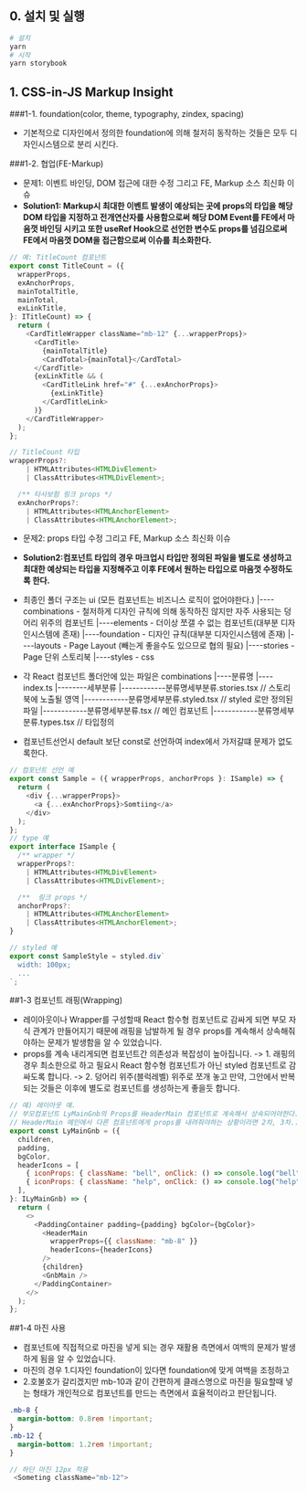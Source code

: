 ## 0. 설치 및 실행

```bash
# 설치
yarn
# 시작
yarn storybook
```

## 1. CSS-in-JS Markup Insight

###1-1. foundation(color, theme, typography, zindex, spacing)

- 기본적으로 디자인에서 정의한 foundation에 의해 철저히 동작하는 것들은 모두 디자인시스템으로 분리 시킨다.

###1-2. 협업(FE-Markup)

- 문제1: 이벤트 바인딩, DOM 접근에 대한 수정 그리고 FE, Markup 소스 최신화 이슈
- **Solution1: Markup시 최대한 이벤트 발생이 예상되는 곳에 props의 타입을 해당 DOM 타입을 지정하고 전개연산자를 사용함으로써 해당 DOM Event를 FE에서 마음껏 바인딩 시키고 또한 useRef Hook으로 선언한 변수도 props를 넘김으로써 FE에서 마음껏 DOM을 접근함으로써 이슈를 최소화한다.**

```javascript
// 예: TitleCount 컴포넌트
export const TitleCount = ({
  wrapperProps,
  exAnchorProps,
  mainTotalTitle,
  mainTotal,
  exLinkTitle,
}: ITitleCount) => {
  return (
    <CardTitleWrapper className="mb-12" {...wrapperProps}>
      <CardTitle>
        {mainTotalTitle}
        <CardTotal>{mainTotal}</CardTotal>
      </CardTitle>
      {exLinkTitle && (
        <CardTitleLink href="#" {...exAnchorProps}>
          {exLinkTitle}
        </CardTitleLink>
      )}
    </CardTitleWrapper>
  );
};

// TitleCount 타입
wrapperProps?:
    | HTMLAttributes<HTMLDivElement>
    | ClassAttributes<HTMLDivElement>;

  /** 타사보험 링크 props */
  exAnchorProps?:
    | HTMLAttributes<HTMLAnchorElement>
    | ClassAttributes<HTMLAnchorElement>;
```

- 문제2: props 타입 수정 그리고 FE, Markup 소스 최신화 이슈
- **Solution2:컴포넌트 타입의 경우 마크업시 타입만 정의된 파일을 별도로 생성하고 최대한 예상되는 타입을 지정해주고 이후 FE에서 원하는 타입으로 마음껏 수정하도록 한다.**

- 최종인 폴더 구조는
  ui (모든 컴포넌트는 비즈니스 로직이 없어야한다.)
  |----combinations - 철저하게 디자인 규칙에 의해 동작하진 않지만 자주 사용되는 덩어리 위주의 컴포넌트
  |----elements - 더이상 쪼갤 수 없는 컴포넌트(대부분 디자인시스템에 존재)
  |----foundation - 디자인 규칙(대부분 디자인시스템에 존재)
  |----layouts - Page Layout (빼는게 좋을수도 있으므로 협의 필요)
  |----stories - Page 단위 스토리북
  |----styles - css

- 각 React 컴포넌트 폴더안에 있는 파일은
  combinations
  |----분류명
  |----index.ts
  |--------세부분류
  |------------분류명세부분류.stories.tsx // 스토리북에 노출될 영역
  |------------분류명세부분류.styled.tsx // styled 로만 정의된 파일
  |------------분류명세부분류.tsx // 메인 컴포넌트
  |------------분류명세부분류.types.tsx // 타입정의

- 컴포넌트선언시 default 보단 const로 선언하여 index에서 가저갈떄 문제가 없도록한다.

```javascript
// 컴포넌트 선언 예
export const Sample = ({ wrapperProps, anchorProps }: ISample) => {
  return (
    <div {...wrapperProps}>
      <a {...exAnchorProps}>Somtiing</a>
    </div>
  );
};
// type 예
export interface ISample {
  /** wrapper */
  wrapperProps?:
    | HTMLAttributes<HTMLDivElement>
    | ClassAttributes<HTMLDivElement>;

  /**  링크 props */
  anchorProps?:
    | HTMLAttributes<HTMLAnchorElement>
    | ClassAttributes<HTMLAnchorElement>;
}

// styled 예
export const SampleStyle = styled.div`
  width: 100px;
  ...
`;
```

##1-3 컴포넌트 래핑(Wrapping)

- 레이아웃이나 Wrapper를 구성할때 React 함수형 컴포넌트로 감싸게 되면 부모 자식 관계가 만들어지기 때문에 래핑을 남발하게 될 경우 props를 계속해서 상속해줘야하는 문제가 발생함을 알 수 있었습니다.
- props를 계속 내리게되면 컴포넌트간 의존성과 복잡성이 높아집니다.
  -> 1. 래핑의 경우 최소한으로 하고 필요시 React 함수형 컴포넌트가 아닌 styled 컴포넌트로 감싸도록 합니다.
  -> 2. 덩어리 위주(블럭레벨) 위주로 쪼개 놓고 만약, 그안에서 반복되는 것들은 이후에 별도로 컴포넌트를 생성하는게 좋을듯 합니다.

```javascript
// 예) 레이아웃 예.
// 부모컴포넌트 LyMainGnb의 Props를 HeaderMain 컴포넌트로 계속해서 상속되어야한다.
// HeaderMain 메인에서 다른 컴포넌트에게 props를 내려줘야하는 상황이라면 2차, 3차...N차로 props를 내려줘야하므로 의존성과 복잡성이 증가하게됩니다.
export const LyMainGnb = ({
  children,
  padding,
  bgColor,
  headerIcons = [
    { iconProps: { className: "bell", onClick: () => console.log("bell") } },
    { iconProps: { className: "help", onClick: () => console.log("help") } },
  ],
}: ILyMainGnb) => {
  return (
    <>
      <PaddingContainer padding={padding} bgColor={bgColor}>
        <HeaderMain
          wrapperProps={{ className: "mb-8" }}
          headerIcons={headerIcons}
        />
        {children}
        <GnbMain />
      </PaddingContainer>
    </>
  );
};
```

##1-4 마진 사용

- 컴포넌트에 직접적으로 마진을 넣게 되는 경우 재활용 측면에서 여백의 문제가 발생하게 됨을 알 수 있었습니다.
- 마진의 경우 1.디자인 foundation이 있다면 foundation에 맞게 여백을 조정하고
- 2.호불호가 갈리겠지만 mb-10과 같이 간편하게 클래스명으로 마진을 필요할때 넣는 형태가 개인적으로 컴포넌트를 만드는 측면에서 효율적이라고 판단됩니다.

```css
.mb-8 {
  margin-bottom: 0.8rem !important;
}
.mb-12 {
  margin-bottom: 1.2rem !important;
}
```

```javascript
// 하단 마진 12px 적용
 <Someting className="mb-12">
```
